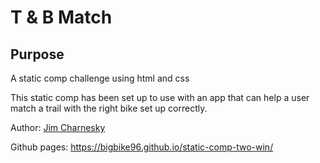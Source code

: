 # T & B Match

## Purpose

A static comp challenge using html and css

This static comp has been set up to use with an app that can help a user match a trail with the right bike set up correctly.



Author: [Jim Charnesky](https://github.com/BigBike96/)

Github pages: https://bigbike96.github.io/static-comp-two-win/
